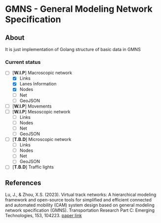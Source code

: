 # GMNS - General Modeling Network Specification

## About
It is just implementation of Golang structure of basic data in GMNS

### Current status
- [ ] [**W.I.P**] Macroscopic network
    - [x] Links
    - [x] Lanes Information
    - [x] Nodes
    - [ ] Net
    - [ ] GeoJSON
- [ ] [**W.I.P**] Movements
- [ ] [**W.I.P**] Mesoscopic network
    - [ ] Links
    - [ ] Nodes
    - [ ] Net
    - [ ] GeoJSON
- [ ] [**T.B.D**] Microscopic network
    - [ ] Links
    - [ ] Nodes
    - [ ] Net
    - [ ] GeoJSON
- [ ] [**T.B.D**] Traffic lights

## References
Lu, J., & Zhou, X.S. (2023). Virtual track networks: A hierarchical modeling framework and open-source tools for simplified and efficient connected and automated mobility (CAM) system design based on general modeling network specification (GMNS). Transportation Research Part C: Emerging Technologies, 153, 104223. [paper link](https://linkinghub.elsevier.com/retrieve/pii/S0968090X23002127)
